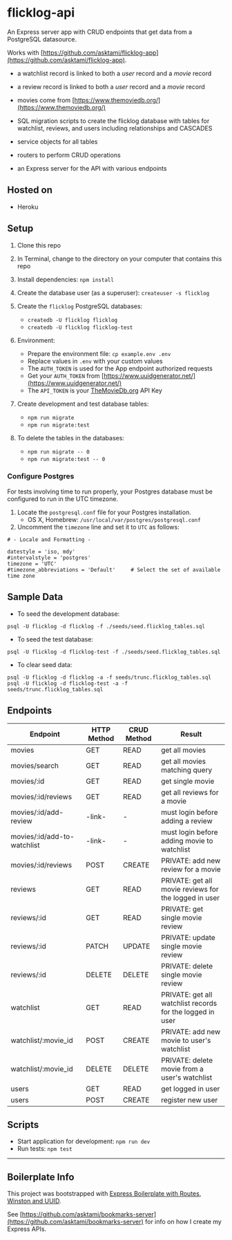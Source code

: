 # flicklog-api

An Express server app with CRUD endpoints that get data from a PostgreSQL datasource.

Works with [https://github.com/asktami/flicklog-app](https://github.com/asktami/flicklog-app).

- a watchlist record is linked to both a _user_ record and a _movie_ record

- a review record is linked to both a _user_ record and a _movie_ record

- movies come from [https://www.themoviedb.org/](https://www.themoviedb.org/)

- SQL migration scripts to create the flicklog database with tables for watchlist, reviews, and users including relationships and CASCADES

- service objects for all tables

- routers to perform CRUD operations

- an Express server for the API with various endpoints

## Hosted on

- Heroku

## Setup

1. Clone this repo
2. In Terminal, change to the directory on your computer that contains this repo
3. Install dependencies: `npm install`

4. Create the database user (as a superuser): `createuser -s flicklog`

5. Create the `flicklog` PostgreSQL databases:

   - `createdb -U flicklog flicklog`
   - `createdb -U flicklog flicklog-test`

6. Environment:

   - Prepare the environment file: `cp example.env .env`
   - Replace values in `.env` with your custom values
   - The `AUTH_TOKEN` is used for the App endpoint authorized requests
   - Get your `AUTH_TOKEN` from [https://www.uuidgenerator.net/](https://www.uuidgenerator.net/)
   - The `API_TOKEN` is your [TheMovieDb.org](TheMovieDb.org) API Key

7. Create development and test database tables:

   - `npm run migrate`
   - `npm run migrate:test`

8. To delete the tables in the databases:
   - `npm run migrate -- 0`
   - `npm run migrate:test -- 0`

### Configure Postgres

For tests involving time to run properly, your Postgres database must be configured to run in the UTC timezone.

1. Locate the `postgresql.conf` file for your Postgres installation.
   - OS X, Homebrew: `/usr/local/var/postgres/postgresql.conf`
2. Uncomment the `timezone` line and set it to `UTC` as follows:

```
# - Locale and Formatting -

datestyle = 'iso, mdy'
#intervalstyle = 'postgres'
timezone = 'UTC'
#timezone_abbreviations = 'Default'     # Select the set of available time zone
```

## Sample Data

- To seed the development database:

```
psql -U flicklog -d flicklog -f ./seeds/seed.flicklog_tables.sql
```

- To seed the test database:

```
psql -U flicklog -d flicklog-test -f ./seeds/seed.flicklog_tables.sql
```

- To clear seed data:

```
psql -U flicklog -d flicklog -a -f seeds/trunc.flicklog_tables.sql
psql -U flicklog -d flicklog-test -a -f seeds/trunc.flicklog_tables.sql
```

## Endpoints

| Endpoint                    | HTTP Method | CRUD Method | Result                                                    |
| --------------------------- | ----------- | ----------- | --------------------------------------------------------- |
| movies                      | GET         | READ        | get all movies                                            |
| movies/search               | GET         | READ        | get all movies matching query                             |
| movies/:id                  | GET         | READ        | get single movie                                          |
| movies/:id/reviews          | GET         | READ        | get all reviews for a movie                               |
| movies/:id/add-review       | -link-      | -           | must login before adding a review                         |
| movies/:id/add-to-watchlist | -link-      | -           | must login before adding movie to watchlist               |
| movies/:id/reviews          | POST        | CREATE      | PRIVATE: add new review for a movie                       |
| reviews                     | GET         | READ        | PRIVATE: get all movie reviews for the logged in user     |
| reviews/:id                 | GET         | READ        | PRIVATE: get single movie review                          |
| reviews/:id                 | PATCH       | UPDATE      | PRIVATE: update single movie review                       |
| reviews/:id                 | DELETE      | DELETE      | PRIVATE: delete single movie review                       |
| watchlist                   | GET         | READ        | PRIVATE: get all watchlist records for the logged in user |
| watchlist/:movie_id         | POST        | CREATE      | PRIVATE: add new movie to user's watchlist                |
| watchlist/:movie_id         | DELETE      | DELETE      | PRIVATE: delete movie from a user's watchlist             |
| users                       | GET         | READ        | get logged in user                                        |
| users                       | POST        | CREATE      | register new user                                         |

## Scripts

- Start application for development: `npm run dev`
- Run tests: `npm test`

---

## Boilerplate Info

This project was bootstrapped with [Express Boilerplate with Routes, Winston and UUID](https://github.com/asktami/express-boilerplate-routes).

See [https://github.com/asktami/bookmarks-server](https://github.com/asktami/bookmarks-server) for info on how I create my Express APIs.
